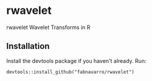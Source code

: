 # rwavelet

rwavelet Wavelet Transforms in R

## Installation
Install the devtools package if you haven't already. Run:

    devtools::install_github("fabnavarro/rwavelet")

